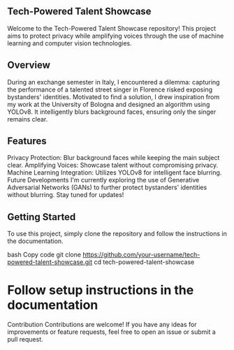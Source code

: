 ## Tech-Powered Talent Showcase
Welcome to the Tech-Powered Talent Showcase repository! This project aims to protect privacy while amplifying voices through the use of machine learning and computer vision technologies.

## Overview
During an exchange semester in Italy, I encountered a dilemma: capturing the performance of a talented street singer in Florence risked exposing bystanders' identities. Motivated to find a solution, I drew inspiration from my work at the University of Bologna and designed an algorithm using YOLOv8. It intelligently blurs background faces, ensuring only the singer remains clear.

## Features
Privacy Protection: Blur background faces while keeping the main subject clear.
Amplifying Voices: Showcase talent without compromising privacy.
Machine Learning Integration: Utilizes YOLOv8 for intelligent face blurring.
Future Developments
I'm currently exploring the use of Generative Adversarial Networks (GANs) to further protect bystanders' identities without blurring. Stay tuned for updates!

## Getting Started
To use this project, simply clone the repository and follow the instructions in the documentation.

bash
Copy code
git clone https://github.com/your-username/tech-powered-talent-showcase.git
cd tech-powered-talent-showcase
# Follow setup instructions in the documentation
Contribution
Contributions are welcome! If you have any ideas for improvements or feature requests, feel free to open an issue or submit a pull request.

